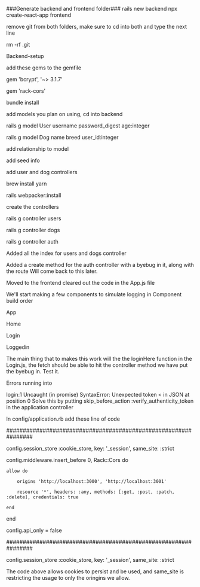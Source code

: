###Generate backend and frontend folder###
rails new backend
npx create-react-app frontend

remove git from both folders, make sure to cd into both and type the next line

rm -rf .git

Backend-setup


add these gems to the gemfile

gem 'bcrypt', '~> 3.1.7'

gem 'rack-cors'


bundle install

add models you plan on using, cd into backend

rails g model User username password_digest age:integer

rails g model Dog name breed user_id:integer

add relationship to model

add seed info

add user and dog controllers

brew install yarn

rails webpacker:install

create the controllers

rails g controller users

rails g controller dogs

rails g controller auth

Added all the index for users and dogs controller

Added a create method for the auth controller with a byebug in it, along with the route
Will come back to this later.

Moved to the frontend cleared out the code in the App.js file


We'll start making a few components to simulate logging in
Component build order

App

Home

Login

Loggedin


The main thing that to makes this work will the the loginHere function in the Login.js, the fetch should be able to hit the controller method we have put the byebug in. Test it.

Errors running into

login:1 Uncaught (in promise) SyntaxError: Unexpected token < in JSON at position 0
Solve this by putting skip_before_action :verify_authenticity_token in the application controller


In config/application.rb add these line of code

################################################################

config.session_store :cookie_store, key: '_session', same_site: :strict


config.middleware.insert_before 0, Rack::Cors do

    allow do

        origins 'http://localhost:3000', 'http://localhost:3001'

        resource '*', headers: :any, methods: [:get, :post, :patch, :delete], credentials: true

    end

end

config.api_only = false

################################################################


config.session_store :cookie_store, key: '_session', same_site: :strict

The code above allows cookies to persist and be used, and same_site is restricting the usage to only the oringins we allow.
